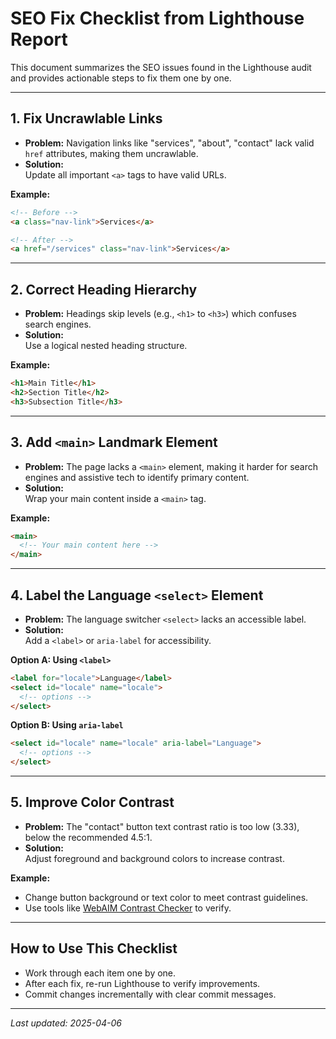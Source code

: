 # SEO Fix Checklist from Lighthouse Report

This document summarizes the SEO issues found in the Lighthouse audit and provides actionable steps to fix them one by one.

---

## 1. Fix Uncrawlable Links

- **Problem:** Navigation links like "services", "about", "contact" lack valid `href` attributes, making them uncrawlable.
- **Solution:**  
  Update all important `<a>` tags to have valid URLs.

**Example:**

```html
<!-- Before -->
<a class="nav-link">Services</a>

<!-- After -->
<a href="/services" class="nav-link">Services</a>
```

---

## 2. Correct Heading Hierarchy

- **Problem:** Headings skip levels (e.g., `<h1>` to `<h3>`) which confuses search engines.
- **Solution:**  
  Use a logical nested heading structure.

**Example:**

```html
<h1>Main Title</h1>
<h2>Section Title</h2>
<h3>Subsection Title</h3>
```

---

## 3. Add `<main>` Landmark Element

- **Problem:** The page lacks a `<main>` element, making it harder for search engines and assistive tech to identify primary content.
- **Solution:**  
  Wrap your main content inside a `<main>` tag.

**Example:**

```html
<main>
  <!-- Your main content here -->
</main>
```

---

## 4. Label the Language `<select>` Element

- **Problem:** The language switcher `<select>` lacks an accessible label.
- **Solution:**  
  Add a `<label>` or `aria-label` for accessibility.

**Option A: Using `<label>`**

```html
<label for="locale">Language</label>
<select id="locale" name="locale">
  <!-- options -->
</select>
```

**Option B: Using `aria-label`**

```html
<select id="locale" name="locale" aria-label="Language">
  <!-- options -->
</select>
```

---

## 5. Improve Color Contrast

- **Problem:** The "contact" button text contrast ratio is too low (3.33), below the recommended 4.5:1.
- **Solution:**  
  Adjust foreground and background colors to increase contrast.

**Example:**

- Change button background or text color to meet contrast guidelines.
- Use tools like [WebAIM Contrast Checker](https://webaim.org/resources/contrastchecker/) to verify.

---

## How to Use This Checklist

- Work through each item one by one.
- After each fix, re-run Lighthouse to verify improvements.
- Commit changes incrementally with clear commit messages.

---

_Last updated: 2025-04-06_
